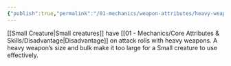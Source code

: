 ```yaml
---
{"publish":true,"permalink":"/01-mechanics/weapon-attributes/heavy-weapon-property/"}
---
```


[[Small Creature\|Small creatures]] have [[01 - Mechanics/Core Attributes & Skills/Disadvantage\|Disadvantage]] on attack rolls with heavy weapons. A heavy weapon’s size and bulk make it too large for a Small creature to use effectively.
